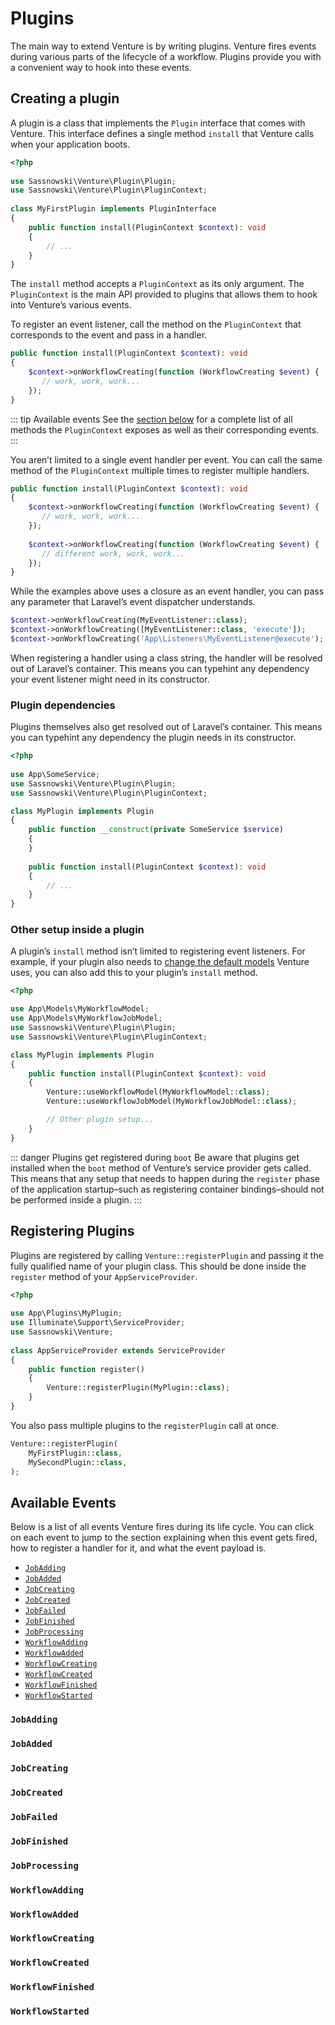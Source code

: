 # Plugins

The main way to extend Venture is by writing plugins. Venture fires events during various parts of the lifecycle of a workflow. Plugins provide you with a convenient way to hook into these events.

## Creating a plugin

A plugin is a class that implements the `Plugin` interface that comes with Venture. This interface defines a single method `install` that Venture calls when your application boots.

```php
<?php
  
use Sassnowski\Venture\Plugin\Plugin;
use Sassnowski\Venture\Plugin\PluginContext;
  
class MyFirstPlugin implements PluginInterface
{
    public function install(PluginContext $context): void
    {
        // ...
    }
}
```

The `install` method accepts a `PluginContext` as its only argument. The `PluginContext` is the main API provided to plugins that allows them to hook into Venture’s various events. 

To register an event listener, call the method on the `PluginContext` that corresponds to the event and pass in a handler.

```php
public function install(PluginContext $context): void
{
    $context->onWorkflowCreating(function (WorkflowCreating $event) {
       // work, work, work... 
    });
}
```

::: tip Available events
See the [section below](#available-events) for a complete list of all methods the `PluginContext` exposes as well as their corresponding events.
:::

You aren’t limited to a single event handler per event. You can call the same method of the `PluginContext` multiple times to register multiple handlers.

```php
public function install(PluginContext $context): void
{
    $context->onWorkflowCreating(function (WorkflowCreating $event) {
       // work, work, work... 
    });
    
    $context->onWorkflowCreating(function (WorkflowCreating $event) {
       // different work, work, work...
    });
}
```

While the examples above uses a closure as an event handler, you can pass any parameter that Laravel’s event dispatcher understands.

```php
$context->onWorkflowCreating(MyEventListener::class);
$context->onWorkflowCreating([MyEventListener::class, 'execute']);
$context->onWorkflowCreating('App\Listeners\MyEventListener@execute');
```

When registering a handler using a class string, the handler will be resolved out of Laravel’s container. This means you can typehint any dependency your event listener might need in its constructor.

### Plugin dependencies

Plugins themselves also get resolved out of Laravel’s container. This means you can typehint any dependency the plugin needs in its constructor.

```php
<?php
    
use App\SomeService;
use Sassnowski\Venture\Plugin\Plugin;
use Sassnowski\Venture\Plugin\PluginContext;

class MyPlugin implements Plugin
{
    public function __construct(private SomeService $service)
    {
    }
    
    public function install(PluginContext $context): void
    {
        // ...
    }
}
```

### Other setup inside a plugin

A plugin’s `install` method isn’t limited to registering event listeners. For example, if your plugin also needs to [change the default models](/configuration/customizing-models) Venture uses, you can also add this to your plugin’s `install` method.

```php
<?php

use App\Models\MyWorkflowModel;
use App\Models\MyWorkflowJobModel;
use Sassnowski\Venture\Plugin\Plugin;
use Sassnowski\Venture\Plugin\PluginContext;

class MyPlugin implements Plugin
{
    public function install(PluginContext $context): void
    {
        Venture::useWorkflowModel(MyWorkflowModel::class);
        Venture::useWorkflowJobModel(MyWorkflowJobModel::class);

        // Other plugin setup...
    }
}
```



::: danger Plugins get registered during `boot`
Be aware that plugins get installed when the `boot` method of Venture’s service provider gets called. This means that any setup that needs to happen during the `register` phase of the application startup–such as registering container bindings–should not be performed inside a plugin.
:::

## Registering Plugins

Plugins are registered by calling `Venture::registerPlugin` and passing it the fully qualified name of your plugin class. This should be done inside the `register` method of your `AppServiceProvider`.

```php
<?php
    
use App\Plugins\MyPlugin;
use Illuminate\Support\ServiceProvider;
use Sassnowski\Venture;
    
class AppServiceProvider extends ServiceProvider
{
    public function register()
    {
        Venture::registerPlugin(MyPlugin::class);
    }
}
```

You also pass multiple plugins to the `registerPlugin` call at once.

```php
Venture::registerPlugin(
    MyFirstPlugin::class,
    MySecondPlugin::class,
);
```

## Available Events

Below is a list of all events Venture fires during its life cycle. You can click on each event to jump to the section explaining when this event gets fired, how to register a handler for it, and what the event payload is.

- [`JobAdding`](#jobadding)
- [`JobAdded`](#jobadded)
- [`JobCreating`](#jobcreating)
- [`JobCreated`](#jobcreated)
- [`JobFailed`](#jobfailed)
- [`JobFinished`](#jobfinished)
- [`JobProcessing`](#jobprocessing)
- [`WorkflowAdding`](#workflowadding)
- [`WorkflowAdded`](#workflowadded)
- [`WorkflowCreating`](#workflowcreating)
- [`WorkflowCreated`](#workflowcreated)
- [`WorkflowFinished`](#workflowfinished)
- [`WorkflowStarted`](#workflowstarted)

### `JobAdding`

### `JobAdded`

### `JobCreating`

### `JobCreated`

### `JobFailed`

### `JobFinished`

### `JobProcessing`

### `WorkflowAdding`

### `WorkflowAdded`

### `WorkflowCreating`

### `WorkflowCreated`

### `WorkflowFinished`

### `WorkflowStarted`
